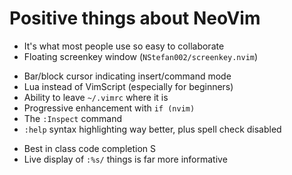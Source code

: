 # Positive things about NeoVim

* It's what most people use so easy to collaborate
* Floating screenkey window (`NStefan002/screenkey.nvim`)
- Bar/block cursor indicating insert/command mode
- Lua instead of VimScript (especially for beginners)
- Ability to leave `~/.vimrc` where it is
- Progressive enhancement with `if (nvim)`
- The `:Inspect` command
- `:help` syntax highlighting way better, plus spell check disabled
* Best in class code completion S
* Live display of `:%s/` things is far more informative
